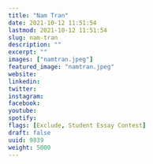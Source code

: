 ```yaml
---
title: "Nam Tran"
date: 2021-10-12 11:51:54
lastmod: 2021-10-12 11:51:54
slug: nam-tran
description: ""
excerpt: ""
images: ["namtran.jpeg"]
featured_image: "namtran.jpeg"
website: 
linkedin: 
twitter: 
instagram: 
facebook: 
youtube: 
spotify: 
flags: [Exclude, Student Essay Contest]
draft: false
uuid: 9839
weight: 5000
---
```


